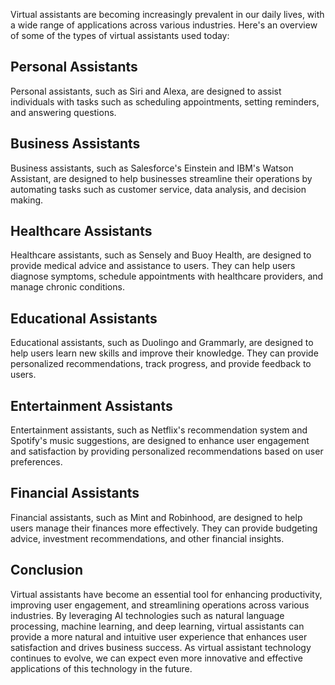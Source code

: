 

Virtual assistants are becoming increasingly prevalent in our daily lives, with a wide range of applications across various industries. Here's an overview of some of the types of virtual assistants used today:

Personal Assistants
-------------------

Personal assistants, such as Siri and Alexa, are designed to assist individuals with tasks such as scheduling appointments, setting reminders, and answering questions.

Business Assistants
-------------------

Business assistants, such as Salesforce's Einstein and IBM's Watson Assistant, are designed to help businesses streamline their operations by automating tasks such as customer service, data analysis, and decision making.

Healthcare Assistants
---------------------

Healthcare assistants, such as Sensely and Buoy Health, are designed to provide medical advice and assistance to users. They can help users diagnose symptoms, schedule appointments with healthcare providers, and manage chronic conditions.

Educational Assistants
----------------------

Educational assistants, such as Duolingo and Grammarly, are designed to help users learn new skills and improve their knowledge. They can provide personalized recommendations, track progress, and provide feedback to users.

Entertainment Assistants
------------------------

Entertainment assistants, such as Netflix's recommendation system and Spotify's music suggestions, are designed to enhance user engagement and satisfaction by providing personalized recommendations based on user preferences.

Financial Assistants
--------------------

Financial assistants, such as Mint and Robinhood, are designed to help users manage their finances more effectively. They can provide budgeting advice, investment recommendations, and other financial insights.

Conclusion
----------

Virtual assistants have become an essential tool for enhancing productivity, improving user engagement, and streamlining operations across various industries. By leveraging AI technologies such as natural language processing, machine learning, and deep learning, virtual assistants can provide a more natural and intuitive user experience that enhances user satisfaction and drives business success. As virtual assistant technology continues to evolve, we can expect even more innovative and effective applications of this technology in the future.
